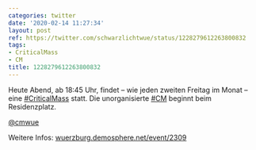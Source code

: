 ```yaml
---
categories: twitter
date: '2020-02-14 11:27:34'
layout: post
ref: https://twitter.com/schwarzlichtwue/status/1228279612263800832
tags:
- CriticalMass
- CM
title: 1228279612263800832
---
```

Heute Abend, ab 18:45 Uhr, findet – wie jeden zweiten Freitag im Monat – eine [#CriticalMass](/t/criticalmass) statt. Die unorganisierte [#CM](/t/cm) beginnt beim Residenzplatz.



[@cmwue](https://twitter.com/cmwue)



Weitere Infos: [wuerzburg.demosphere.net/event/2309](https://wuerzburg.demosphere.net/event/2309) 